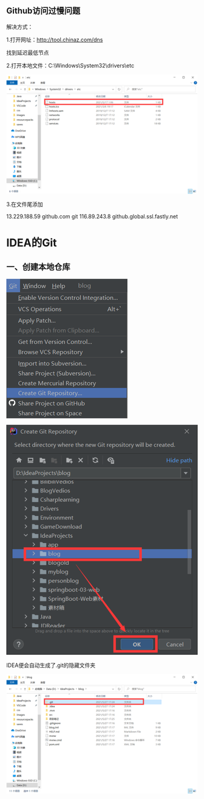 ##  Github访问过慢问题

解决方式：

1.打开网址：http://tool.chinaz.com/dns

找到延迟最低节点

2.打开本地文件：C:\Windows\System32\drivers\etc

![image-20210527161039258](pic/image-20210527161039258.png)

3.在文件尾添加

13.229.188.59 github.com git
116.89.243.8 github.global.ssl.fastly.net

# IDEA的Git

## 一、创建本地仓库

![image-20210527172337890](pic/image-20210527172337890.png)

![image-20210527172414987](pic/image-20210527172414987.png)

IDEA便会自动生成了.git的隐藏文件夹

![image-20210527172552080](pic/image-20210527172552080.png)


